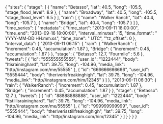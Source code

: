 {
    "sites": {
        "stage": [
            {
                "name": "Betasso",
                "lat": 40.5,
                "long": -105.5,
                "stage_flood_level": 8.9
            },
            {
                "name": "Broadway",
                "lat": 40.5,
                "long": -105.5,
                "stage_flood_level": 6.5
            }
        ],
        "rain": [
            {
                "name": "Walker Ranch",
                "lat": 40.4,
                "long": -105.7
            },
            {
                "name": "Bridge",
                "lat": 40.4,
                "long": -105.7
            }
        ]
    },
    "time_series": {
        "metadata": {
            "time_start": "2013-09-11 18:00:00",
            "time_end": "2013-09-16 18:00:00",
            "interval_minutes": 15,
            "time_format": " YYYY-MM-DD HH:mm:ss",
            "time_zone": " UTC",
            "'tz_offset": 0
        },
        "interval_data": {
            "2013-09-11 06:15": {
                "rain": {
                    "WalkerRanch": {
                        "increment": 0.45,
                        "accumulation": 1.87
                    },
                    "Bridge": {
                        "increment": 0.45,
                        "accumulation": 1.87
                    }
                },
                "stage": {
                    "Betasso": 12.7,
                     “Fourmile” : 5.6
                },
                "tweets": [
                    {
                        "id": "555555555555",
                        "user_id": "1222444",
                        "body": "Itisraininghard",
                        "lat": 39.75,
                        "long": -104.96,
                        "media_link": "http//instagram.com/me/55555"
                    },
                    {
                        "id": "666666666666",
                        "user_id": "5555444",
                        "body": "theriverisfreakinghigh",
                        "lat": 39.75,
                        "long": -104.96,
                        "media_link": "http//instagram.com/him/12345"
                    }
                ]
            },
            "2013-09-11 06:30": {
                "rain": {
                    "WalkerRanch": {
                        "increment": 0.45,
                        "accumulation": 1.87
                    },
                    "Bridge": {
                        "increment": 0.45,
                        "accumulation": 1.87
                    }
                },
                "stage": {
                    "Betasso": 12.7
                },
                "tweets": [
                    {
                        "id": "88888888888",
                        "user_id": "1222444",
                        "body": "Itstillisraininghard",
                        "lat": 39.75,
                        "long": -104.96,
                        "media_link": "http//instagram.com/me/55555"
                    },
                    {
                        "id": "999999999999",
                        "user_id": "5555444",
                        "body": "theriverisstillfreakinghigh",
                        "lat": 39.75,
                        "long": -104.96,
                        "media_link": "http//instagram.com/him/12345"
                    }
                ]
            }
        }
    }
}
